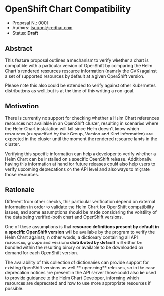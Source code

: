 # OpenShift Chart Compatibility

* Proposal N.: 0001
* Authors: isuttonl@redhat.com
* Status: **Draft**

## Abstract

This feature proposal outlines a mechanism to verify whether a chart is compatible with a particular version of
OpenShift by comparing the Helm Chart's rendered resources resource information (namely the GVK) against a set of
supported resources by default at a given OpenShift version.

Please note this also could be extended to verify against other Kubernetes distributions as well, but is at the time of
this writing a non-goal.

## Motivation

There is currently no support for checking whether a Helm Chart references resources not available in an OpenShift
cluster, resulting in scenarios where the Helm Chart installation will fail since Helm doesn't know which resources (as
specified by their Group, Version and Kind information) are expected in the cluster until the moment the rendered
resource lands in the cluster.

Verifying this specific information can help a developer to verify whether a Helm Chart can be installed on a specific
OpenShift release. Additionally, having this information at hand for future releases could also help users to verify
upcoming deprecations on the API level and also ways to migrate those resources.

## Rationale

Different from other checks, this particular verification depend on external information in order to validate the Helm
Chart for OpenShift compatibility issues, and some assumptions should be made considering the volatility of the data
being verified-both chart and OpenShift versions.

One of these assumptions is that **resource definitions present by default in a specific OpenShift version** will be
available by the program to verify the Helm Chart against; in other words, a dictionary containing all API resources,
groups and versions **distributed by default** will either be bundled within the resulting binary or available to be
downloaded on demand for each OpenShift version.

The availability of this collection of dictionaries can provide support for existing OpenShift versions as well **
upcoming** releases, so in the case deprecation notices are present in the API server those could also be used to
provide guidance to the Helm Chart Developer, informing which resources are deprecated and how to use more appropriate
resources if possible.

